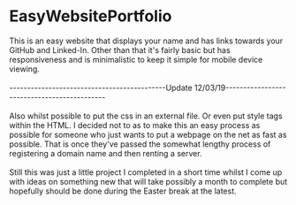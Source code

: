 # EasyWebsitePortfolio
This is an easy website that displays your name and has links towards your GitHub and Linked-In. Other than that it's fairly basic but has responsiveness and is minimalistic to keep it simple for mobile device viewing.
<br><br>
--------------------------------------------Update 12/03/19--------------------------------------------
<br><br>
Also whilst possible to put the css in an external file. Or even put style tags within the HTML. I decided not to as to make this an easy process as possible for someone who just wants to put a webpage on the net as fast as possible. That is once they've passed the somewhat lengthy process of registering a domain name and then renting a server.
<br> <br>
Still this was just a little project I completed in a short time whilst I come up with ideas on something new that will take possibly a month to complete but hopefully should be done during the Easter break at the latest.
